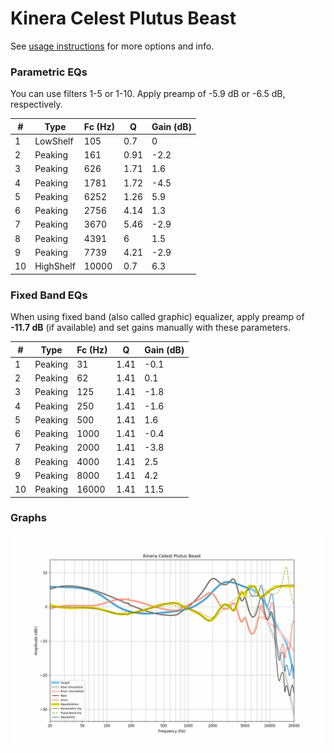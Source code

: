 # Kinera Celest Plutus Beast
See [usage instructions](https://github.com/jaakkopasanen/AutoEq#usage) for more options and info.

### Parametric EQs
You can use filters 1-5 or 1-10. Apply preamp of -5.9 dB or -6.5 dB, respectively.

|   # | Type      |   Fc (Hz) |    Q |   Gain (dB) |
|-----|-----------|-----------|------|-------------|
|   1 | LowShelf  |       105 | 0.7  |         0   |
|   2 | Peaking   |       161 | 0.91 |        -2.2 |
|   3 | Peaking   |       626 | 1.71 |         1.6 |
|   4 | Peaking   |      1781 | 1.72 |        -4.5 |
|   5 | Peaking   |      6252 | 1.26 |         5.9 |
|   6 | Peaking   |      2756 | 4.14 |         1.3 |
|   7 | Peaking   |      3670 | 5.46 |        -2.9 |
|   8 | Peaking   |      4391 | 6    |         1.5 |
|   9 | Peaking   |      7739 | 4.21 |        -2.9 |
|  10 | HighShelf |     10000 | 0.7  |         6.3 |

### Fixed Band EQs
When using fixed band (also called graphic) equalizer, apply preamp of **-11.7 dB** (if available) and set gains manually with these parameters.

|   # | Type    |   Fc (Hz) |    Q |   Gain (dB) |
|-----|---------|-----------|------|-------------|
|   1 | Peaking |        31 | 1.41 |        -0.1 |
|   2 | Peaking |        62 | 1.41 |         0.1 |
|   3 | Peaking |       125 | 1.41 |        -1.8 |
|   4 | Peaking |       250 | 1.41 |        -1.6 |
|   5 | Peaking |       500 | 1.41 |         1.6 |
|   6 | Peaking |      1000 | 1.41 |        -0.4 |
|   7 | Peaking |      2000 | 1.41 |        -3.8 |
|   8 | Peaking |      4000 | 1.41 |         2.5 |
|   9 | Peaking |      8000 | 1.41 |         4.2 |
|  10 | Peaking |     16000 | 1.41 |        11.5 |

### Graphs
![](./Kinera%20Celest%20Plutus%20Beast.png)
